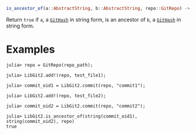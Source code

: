 ```julia
is_ancestor_of(a::AbstractString, b::AbstractString, repo::GitRepo) -> Bool
```

Return `true` if `a`, a [`GitHash`](@ref) in string form, is an ancestor of `b`, a [`GitHash`](@ref) in string form.

# Examples

```julia-repl
julia> repo = GitRepo(repo_path);

julia> LibGit2.add!(repo, test_file1);

julia> commit_oid1 = LibGit2.commit(repo, "commit1");

julia> LibGit2.add!(repo, test_file2);

julia> commit_oid2 = LibGit2.commit(repo, "commit2");

julia> LibGit2.is_ancestor_of(string(commit_oid1), string(commit_oid2), repo)
true
```
